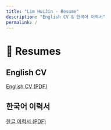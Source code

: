 ```yaml
---
title: "Lim HuiJin · Resume"
description: "English CV & 한국어 이력서"
permalink: /
---
```


# 📄 Resumes

## English CV

<object data="CV_Lim%20HuiJin_HanaTana.pdf"
        type="application/pdf"
        width="100%" height="800">
  <a href="CV_Lim%20HuiJin_HanaTana.pdf">English CV (PDF)</a>
</object>

## 한국어 이력서

<object data="임희진_이력서.pdf"
        type="application/pdf"
        width="100%" height="800">
  <a href="임희진_이력서.pdf">한글 이력서 (PDF)</a>
</object>
